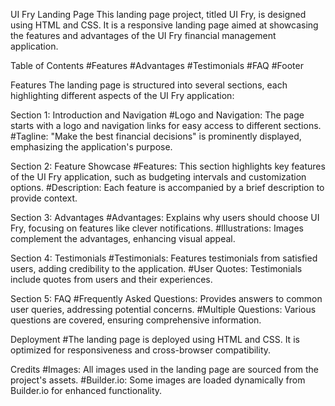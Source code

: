 UI Fry Landing Page
This landing page project, titled UI Fry, is designed using HTML and CSS. It is a responsive landing page aimed at showcasing the features and advantages of the UI Fry financial management application.

Table of Contents
#Features
#Advantages
#Testimonials
#FAQ
#Footer

Features
The landing page is structured into several sections, each highlighting different aspects of the UI Fry application:

Section 1: Introduction and Navigation
#Logo and Navigation: The page starts with a logo and navigation links for easy access to different sections.
#Tagline: "Make the best financial decisions" is prominently displayed, emphasizing the application's purpose.

Section 2: Feature Showcase
#Features: This section highlights key features of the UI Fry application, such as budgeting intervals and customization options.
#Description: Each feature is accompanied by a brief description to provide context.

Section 3: Advantages
#Advantages: Explains why users should choose UI Fry, focusing on features like clever notifications.
#Illustrations: Images complement the advantages, enhancing visual appeal.

Section 4: Testimonials
#Testimonials: Features testimonials from satisfied users, adding credibility to the application.
#User Quotes: Testimonials include quotes from users and their experiences.

Section 5: FAQ
#Frequently Asked Questions: Provides answers to common user queries, addressing potential concerns.
#Multiple Questions: Various questions are covered, ensuring comprehensive information.

Deployment
#The landing page is deployed using HTML and CSS. It is optimized for responsiveness and cross-browser compatibility.

Credits
#Images: All images used in the landing page are sourced from the project's assets.
#Builder.io: Some images are loaded dynamically from Builder.io for enhanced functionality.
